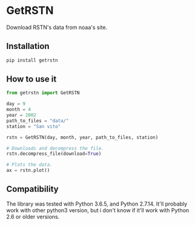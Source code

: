 # GetRSTN
Download RSTN's data from noaa's site. 

## Installation

```bash
pip install getrstn
```

## How to use it

```python
from getrstn import GetRSTN

day = 9
month = 4
year = 2002
path_to_files = "data/"
station = "San vito"

rstn = GetRSTN(day, month, year, path_to_files, station)

# Downloads and decompress the file.
rstn.decompress_file(download=True)

# Plots the data.
ax = rstn.plot()
```

## Compatibility
The library was tested with Python 3.6.5, and Python 2.7.14. It'll probably work with other python3 version, but i don't know if it'll work with Python 2.6 or older versions.
